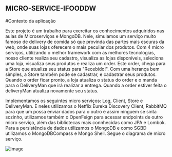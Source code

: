 ## MICRO-SERVICE-IFOODDW

#Contexto da aplicação

Este projeto é um trabalho para exercitar os conhecimentos adquiridos nas aulas de Microserviços e MongoDB. Nele, simulamos um serviço muito famoso de delivery de comida só que provinda das partes mais escuras da web, onde suas lojas oferecem o mais peculiar dos produtos. Com 4 micro serviços, utilizando o melhor framework com as melhores tecnologias, nosso cliente realiza seu cadastro, visualiza as lojas disponíveis, seleciona uma loja, visualiza seus produtos e realiza um order. Este order, chega para a Store que atualiza seu status para "Recebido!". Com uma herança bem simples, a Store também pode se cadastrar, e cadastrar seus produtos. Quando o order ficar pronto, a loja atualiza o status do order e o manda para o DeliveryMan que irá realizar a entrega. Quando a order estiver feita o deliveryMan atualiza novamente seu status.

Implementamos os seguintes micro serviços: Log, Client, Store e DeliveryMan. E neles utilizamos o Netflix Eureka Discovery Client, RabbitMQ para que um possa enviar dados para o outro e assim ninguem se sinta sozinho, utilizamos também o OpenFeign para acessar endpoints de outro micro serviço, além das bibliotecas mais connhecidas como JPA e Lombok. Para a persistência de dados utilizamos o MongoDB e como SGBD utilizamos o MongoDBCompass e Mongo Shell. Segue o diagrama de micro serviço.

![image](https://user-images.githubusercontent.com/88942381/205765667-2596f72a-c2f7-46bb-bd66-7b66e1712bb4.png)
